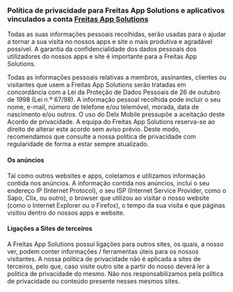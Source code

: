 <html>
<head>
    <meta charset="utf-8">
    <meta http-equiv="X-UA-Compatible" content="chrome=1">
    <link href="https://fonts.googleapis.com/css?family=Chivo:900" rel="stylesheet" type="text/css">
    <link rel="stylesheet" href="/Freitas-App-Solutions/assets/css/style.css?v=4708427b948d5949a3b4a482ee07a6b2aef2f59e">
    <link rel="stylesheet" type="text/css" href="/Freitas-App-Solutions/assets/css/print.css" media="print">
    <!--[if lt IE 9]>
    <script src="//html5shiv.googlecode.com/svn/trunk/html5.js"></script>
    <![endif]-->
 </head>

<body id="page-top">
    



<h3>
    Política de privacidade para
    Freitas App Solutions
    e aplicativos vinculados a conta
    <a href="https://play.google.com/store/apps/developer?id=Freitas+App+Solutions">Freitas App Solutions</a>
</h3>

<p>
    Todas as suas informações pessoais recolhidas, serão usadas para o ajudar a tornar a sua visita no nossos apps e site o mais produtiva e agradável possível.
    A garantia da confidencialidade dos dados pessoais dos utilizadores do nossos apps e site é importante para a Freitas App Solutions.
</p>
<p>
    Todas as informações pessoais relativas a membros, assinantes, clientes ou visitantes que usem a Freitas App Solutions serão tratadas em concordância com a Lei da Proteção de Dados Pessoais de 26 de outubro de 1998 (Lei n.º 67/98).
    A informação pessoal recolhida pode incluir o seu nome, e-mail, número de telefone e/ou telemóvel, morada, data de nascimento e/ou outros.
    O uso do Delx Mobile pressupõe a aceitação deste Acordo de privacidade. A equipa do Freitas App Solutions reserva-se ao direito de alterar este acordo sem aviso prévio. Deste modo, recomendamos que consulte a nossa política de privacidade com regularidade de forma a estar sempre atualizado.
</p>
<h4>
    Os anúncios
</h4>
<p>
    Tal como outros websites e apps, coletamos e utilizamos informação contida nos anúncios. A informação contida nos anúncios, inclui o seu endereço IP (Internet Protocol), o seu ISP (Internet Service Provider, como o Sapo, Clix, ou outro), o browser que utilizou ao visitar o nosso website (como o Internet Explorer ou o Firefox), o tempo da sua visita e que páginas visitou dentro do nossos apps e website.
</p>
<h4>
    Ligações a Sites de terceiros
</h4>
<p>
    A Freitas App Solutions possui ligações para outros sites, os quais, a nosso ver, podem conter informações / ferramentas úteis para os nossos visitantes. A nossa política de privacidade não é aplicada a sites de terceiros, pelo que, caso visite outro site a partir do nosso deverá ler a politica de privacidade do mesmo.
    Não nos responsabilizamos pela política de privacidade ou conteúdo presente nesses mesmos sites.
</p>

    


</body>
</html>

